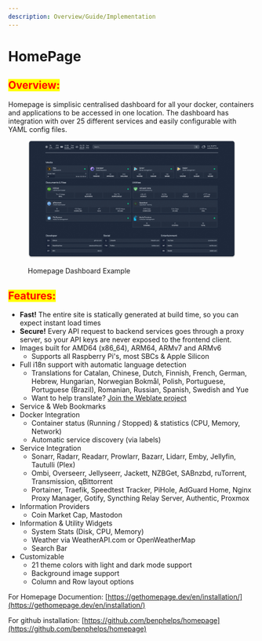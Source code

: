 ```yaml
---
description: Overview/Guide/Implementation
---
```


# HomePage

## <mark style="color:red;">Overview:</mark>

Homepage is simplisic centralised dashboard for all your docker, containers and applications to be accessed in one location. The dashboard has integration with over 25 different services and easily configurable with YAML config files.

<figure><img src=".gitbook/assets/image.png" alt=""><figcaption><p>Homepage Dashboard Example</p></figcaption></figure>

## <mark style="color:red;">Features:</mark>

* **Fast!** The entire site is statically generated at build time, so you can expect instant load times
* **Secure!** Every API request to backend services goes through a proxy server, so your API keys are never exposed to the frontend client.
* Images built for AMD64 (x86\_64), ARM64, ARMv7 and ARMv6
  * Supports all Raspberry Pi's, most SBCs & Apple Silicon
* Full i18n support with automatic language detection
  * Translations for Catalan, Chinese, Dutch, Finnish, French, German, Hebrew, Hungarian, Norwegian Bokmål, Polish, Portuguese, Portuguese (Brazil), Romanian, Russian, Spanish, Swedish and Yue
  * Want to help translate? [Join the Weblate project](https://hosted.weblate.org/engage/homepage/)
* Service & Web Bookmarks
* Docker Integration
  * Container status (Running / Stopped) & statistics (CPU, Memory, Network)
  * Automatic service discovery (via labels)
* Service Integration
  * Sonarr, Radarr, Readarr, Prowlarr, Bazarr, Lidarr, Emby, Jellyfin, Tautulli (Plex)
  * Ombi, Overseerr, Jellyseerr, Jackett, NZBGet, SABnzbd, ruTorrent, Transmission, qBittorrent
  * Portainer, Traefik, Speedtest Tracker, PiHole, AdGuard Home, Nginx Proxy Manager, Gotify, Syncthing Relay Server, Authentic, Proxmox
* Information Providers
  * Coin Market Cap, Mastodon
* Information & Utility Widgets
  * System Stats (Disk, CPU, Memory)
  * Weather via WeatherAPI.com or OpenWeatherMap
  * Search Bar
* Customizable
  * 21 theme colors with light and dark mode support
  * Background image support
  * Column and Row layout options



For Homepage Documention: [https://gethomepage.dev/en/installation/](https://gethomepage.dev/en/installation/)

For github installation: [https://github.com/benphelps/homepage](https://github.com/benphelps/homepage)

